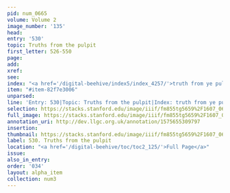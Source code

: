 ```yaml
---
pid: num_0665
volume: Volume 2
image_number: '135'
head: 
entry: '530'
topic: Truths from the pulpit
first_letter: 526-550
page: 
add: 
xref: 
see: 
index: "<a href='/digital-beehive/index5/index_4257/'>truth from ye pulpits</a>"
item: "#item-82f7e3006"
unparsed: 
line: 'Entry: 530|Topic: Truths from the pulpit|Index: truth from ye pulpits|#item-82f7e3006'
selection: https://stacks.stanford.edu/image/iiif/fm855tg5659%2F1607_0602/365,3015,2946,825/full/0/default.jpg
full_image: https://stacks.stanford.edu/image/iiif/fm855tg5659%2F1607_0602/full/full/0/default.jpg
annotation_uri: http://dev.llgc.org.uk/annotation/1575655309797
insertion: 
thumbnail: https://stacks.stanford.edu/image/iiif/fm855tg5659%2F1607_0602/365,3015,600,180/250,/0/default.jpg
label: 530. Truths from the pulpit
location: "<a href='/digital-beehive/toc/toc2_125/'>Full Page</a>"
issue: 
also_in_entry: 
order: '034'
layout: alpha_item
collection: num3
---
```

